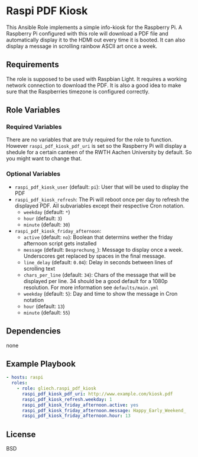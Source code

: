 Raspi PDF Kiosk
===============

This Ansible Role implements a simple info-kiosk for the Raspberry Pi. A Raspberry Pi configured with this role will download a PDF file and automatically display it to the HDMI out every time it is booted. It can also display a message in scrolling rainbow ASCII art once a week.

Requirements
------------

The role is supposed to be used with Raspbian Light. It requires a working network connection to download the PDF. It is also a good idea to make sure that the Raspberries timezone is configured correctly.

Role Variables
--------------

### Required Variables ###

There are no variables that are truly required for the role to function. However `raspi_pdf_kiosk_pdf_uri` is set so the Raspberry Pi will display a shedule for a certain canteen of the RWTH Aachen University by default. So you might want to change that.

### Optional Variables ###

- `raspi_pdf_kiosk_user` (default: `pi`): User that will be used to display the PDF
- `raspi_pdf_kiosk_refresh`: The Pi will reboot once per day to refresh the displayed PDF. All subvariables except their respective Cron notation.
    - `weekday` (default: `*`)
    - `hour` (default: `3`)
    - `minute` (default: `30`)
- `raspi_pdf_kiosk_friday_afternoon`:
    - `active` (default: `no`): Boolean that determins wether the friday afternoon script gets installed
    - `message` (default: `Besprechung_`): Message to display once a week. Underscores get replaced by spaces in the final message.
    - `line_delay` (default: `0.04`): Delay in seconds between lines of scrolling text
    - `chars_per_line` (default: `34`): Chars of the message that will be displayed per line. 34 should be a good default for a 1080p resolution. For more information see `defaults/main.yml`
    - `weekday` (default: `5`): Day and time to show the message in Cron notation
    - `hour` (default: `13`)
    - `minute` (default: `55`)

Dependencies
------------

none

Example Playbook
----------------

```yaml
- hosts: raspi
  roles:
    - role: gliech.raspi_pdf_kiosk
      raspi_pdf_kiosk_pdf_uri: http://www.example.com/kiosk.pdf
      raspi_pdf_kiosk_refresh.weekday: 1
      raspi_pdf_kiosk_friday_afternoon.active: yes
      raspi_pdf_kiosk_friday_afternoon.message: Happy_Early_Weekend_
      raspi_pdf_kiosk_friday_afternoon.hour: 13
```

License
-------

BSD

